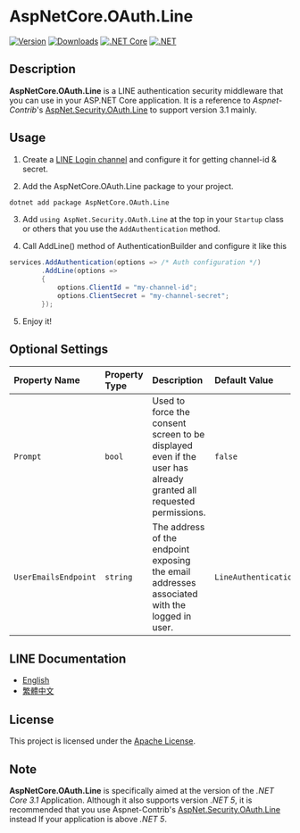 # AspNetCore.OAuth.Line

[![Version](https://img.shields.io/nuget/vpre/AspNetCore.OAuth.Line.svg)](https://www.nuget.org/packages/AspNetCore.OAuth.Line)
[![Downloads](https://img.shields.io/nuget/dt/AspNetCore.OAuth.Line.svg)](https://www.nuget.org/packages/AspNetCore.OAuth.Line)
[![.NET Core](https://img.shields.io/badge/.NET%20Core-%3E%3D%203.1-red.svg)](#)
[![.NET](https://img.shields.io/badge/.NET%205-%3E%3D%205.0-red.svg)](#)

## Description

**AspNetCore.OAuth.Line** is a LINE authentication security middleware that you can use in your ASP.NET Core application. It is a reference to *Aspnet-Contrib*'s [AspNet.Security.OAuth.Line](https://github.com/aspnet-contrib/AspNet.Security.OAuth.Providers/tree/dev/src/AspNet.Security.OAuth.Line) to support version 3.1 mainly.

## Usage

1. Create a [LINE Login channel](https://developers.line.biz/en/docs/line-login/getting-started/#step-2-create-channel) and configure it for getting channel-id & secret.

2. Add the AspNetCore.OAuth.Line package to your project.
```bash
dotnet add package AspNetCore.OAuth.Line
```

3. Add `using AspNet.Security.OAuth.Line` at the top in your `Startup` class or others that you use the `AddAuthentication` method.

4. Call AddLine() method of AuthenticationBuilder and configure it like this
```csharp
services.AddAuthentication(options => /* Auth configuration */)
        .AddLine(options =>
        {
            options.ClientId = "my-channel-id";
            options.ClientSecret = "my-channel-secret";
        });
```

5. Enjoy it!

## Optional Settings

| Property Name | Property Type | Description | Default Value |
|:--|:--|:--|:--|
| `Prompt` | `bool` | Used to force the consent screen to be displayed even if the user has already granted all requested permissions. | `false` |
| `UserEmailsEndpoint` | `string` | The address of the endpoint exposing the email addresses associated with the logged in user. | `LineAuthenticationDefaults.UserEmailsEndpoint` |

## LINE Documentation

- [English](https://developers.line.biz/en/docs/line-login/integrate-line-login)
- [繁體中文](https://developers.line.biz/zh-hant/docs/line-login/integrate-line-login)

## License

This project is licensed under the [Apache License](https://www.apache.org/licenses/LICENSE-2.0.html).

## Note

**AspNetCore.OAuth.Line** is specifically aimed at the version of the *.NET Core 3.1* Application. Although it also supports version *.NET 5*, it is recommended that you use Aspnet-Contrib's [AspNet.Security.OAuth.Line](https://github.com/aspnet-contrib/AspNet.Security.OAuth.Providers/tree/dev/src/AspNet.Security.OAuth.Line) instead If your application is above *.NET 5*.
